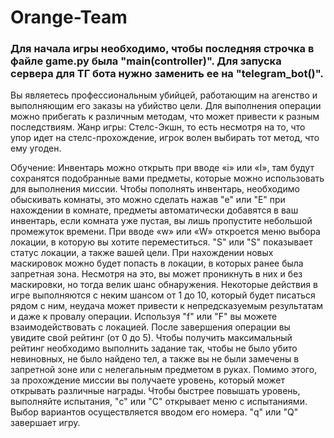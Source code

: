 # Orange-Team


### Для начала игры необходимо, чтобы последняя строчка в файле game.py была "main(controller)". Для запуска сервера для ТГ бота нужно заменить ее на "telegram_bot()".


Вы являетесь профессиональным убийцей, работающим на агенство и выполняющим его заказы на убийство цели. Для выполнения операции можно прибегать к различным методам, что может привести к разным последствиям. Жанр игры: Стелс-Экшн, то есть несмотря на то, что упор идет на стелс-прохождение, игрок волен выбирать тот метод, что ему угоден.

Обучение: Инвентарь можно открыть при вводе «і» или «І», там будут сохранятся подобранные вами предметы, которые можно использовать для выполнения
миссии. Чтобы пополнять инвентарь, необходимо обыскивать комнаты, это можно сделать нажав "е" или "Е" при нахождении в комнате, предметы автоматически добавятся в ваш инвентарь, если комната уже пустая, вы лишь пропустите небольшой промежуток времени. При вводе «w» или «W» откроется меню выбора локации, в которую вы хотите переместиться. "S" или "S" показывает статус локации, а также вашей цели. При нахождении новых маскировок
можно будет попасть в локации, в которых ранее была запретная зона. Несмотря на это, вы может проникнуть в них и без маскировки, но тогда велик шанс обнаружения. Некоторые действия в игре выполняются с неким шансом от 1 до 10, который будет писаться рядом с ним, неудача может привести к непредсказуемым результатам и даже к провалу операции. Используя "f" или "F" вы можете взаимодействовать с локацией. После завершения операции вы увидите свой рейтинг (от 0 до 5). Чтобы получить максимальный рейтинг необходимо выполнить задание так, чтобы не было убито невиновных, не было найдено тел, а также вы не были замечены в запретной зоне или с нелегальным предметом в руках. Помимо этого, за прохождение миссии вы получаете уровень, который может открывать различные награды. Чтобы быстрее повышать уровень, выполняйте испытания, "c" или "C" открывает меню с испытаниями. Выбор вариантов осуществляется вводом его номера. "q" или "Q" завершает игру.